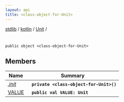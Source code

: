 ```yaml
---
layout: api
title: <class-object-for-Unit>
---
```

[stdlib](../../../index.md) / [kotlin](../../index.md) / [Unit](../index.md) / [<class-object-for-Unit>](index.md)

# <class-object-for-Unit>

```
public object <class-object-for-Unit>
```

## Members

| Name | Summary |
|------|---------|
|[*.init*](_init_.md)|&nbsp;&nbsp;**`private <class-object-for-Unit>()`**<br>|
|[VALUE](VALUE.md)|&nbsp;&nbsp;**`public val VALUE: Unit`**<br>|
